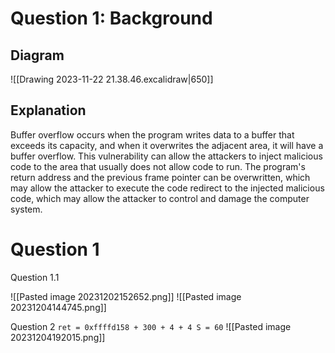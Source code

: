 # Question 1: Background
## Diagram
![[Drawing 2023-11-22 21.38.46.excalidraw|650]]
## Explanation
Buffer overflow occurs when the program writes data to a buffer that exceeds its capacity, and when it overwrites the adjacent area, it will have a buffer overflow. This vulnerability can allow the attackers to inject malicious code to the area that usually does not allow code to run. The program's return address and the previous frame pointer can be overwritten, which may allow the attacker to execute the code redirect to the injected malicious code, which may allow the attacker to control and damage the computer system. 
# Question 1
Question 1.1

![[Pasted image 20231202152652.png]]
![[Pasted image 20231204144745.png]]

Question 2
`ret = 0xffffd158 + 300 + 4 + 4
S = 60`
![[Pasted image 20231204192015.png]]